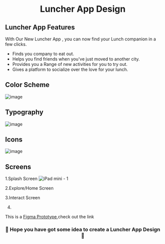 <h1 align="center">  Luncher App Design </h1>

## Luncher App Features
With Our New Luncher App , you can now find your Lunch companion in a few clicks.
- Finds you company to eat out.
- Helps you find friends when you've just moved to another city.
- Provides you a Range of new activities for you to try out.
- Gives a platform to socialize over the love for your lunch.

## Color Scheme
![image](https://user-images.githubusercontent.com/72400676/139184910-d09226f1-c4ce-499f-8cc7-f7e70293c6d8.png)

## Typography
![image](https://user-images.githubusercontent.com/72400676/139185573-398e5ddb-ea29-474d-abbf-094ddfc44f0b.png)

## Icons
![image](https://user-images.githubusercontent.com/72400676/139186204-f7ed3dde-fcd5-4e4d-9844-7b128129cc8b.png)

## Screens

1.Splash Screen
![iPad mini - 1](https://user-images.githubusercontent.com/72400676/139190019-3843fa59-83b6-42e5-aff1-7b963c25628f.png)


2.Explore/Home Screen

3.Interact Screen

4.

This is a <a href="https://www.figma.com/file/XoEG6vywqbSHIPSZ1KFdDd/Luncher?node-id=0%3A1">Figma Prototype</a>,check out the link
<h3 align="center">🎉 Hope you have got some idea to create a Luncher App Design 🎉</h3>
